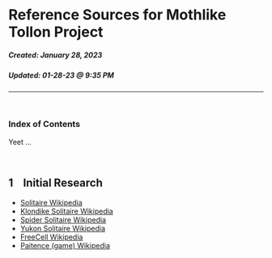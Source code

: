 # Reference Sources for Mothlike Tollon Project
##### Created: January 28, 2023
##### Updated: 01-28-23 @ 9:35 PM
---

&nbsp;
### Index of Contents

Yeet ...


&nbsp;
## 1 &nbsp;&nbsp; Initial Research

* [Solitaire Wikipedia](https://en.wikipedia.org/wiki/Solitaire)
* [Klondike Solitaire Wikipedia](https://en.wikipedia.org/wiki/Klondike_(solitaire))
* [Spider Solitaire Wikipedia](https://en.wikipedia.org/wiki/Spider_(solitaire))
* [Yukon Solitaire Wikipedia](https://en.wikipedia.org/wiki/Yukon_(solitaire))
* [FreeCell Wikipedia](https://en.wikipedia.org/wiki/FreeCell)
* [Paitence (game) Wikipedia](https://en.wikipedia.org/wiki/Patience_(game))
